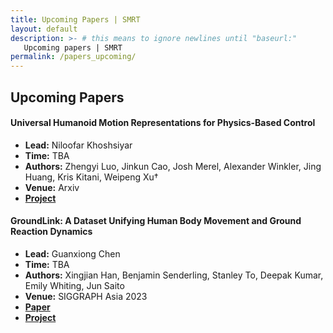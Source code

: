 ```yaml
---
title: Upcoming Papers | SMRT
layout: default
description: >- # this means to ignore newlines until "baseurl:"
   Upcoming papers | SMRT
permalink: /papers_upcoming/
---
```


## Upcoming Papers

#### Universal Humanoid Motion Representations for Physics-Based Control
* **Lead:** Niloofar Khoshsiyar
* **Time:** TBA
* **Authors:** Zhengyi Luo, Jinkun Cao, Josh Merel, Alexander Winkler, Jing Huang, Kris Kitani, Weipeng Xu†
* **Venue:** Arxiv
* [**Project**](https://zhengyiluo.github.io/PULSE/)

#### GroundLink: A Dataset Unifying Human Body Movement and Ground Reaction Dynamics
* **Lead:** Guanxiong Chen
* **Time:** TBA
* **Authors:** Xingjian Han, Benjamin Senderling, Stanley To, Deepak Kumar, Emily Whiting, Jun Saito
* **Venue:** SIGGRAPH Asia 2023
* [**Paper**](https://cs-people.bu.edu/xjhan/pubs/GroundLink.pdf)
* [**Project**](https://csr.bu.edu/groundlink/)
